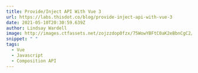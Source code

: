 ```yaml
---
title: Provide/Inject API With Vue 3
url: https://labs.thisdot.co/blog/provide-inject-api-with-vue-3
date: 2021-05-10T20:30:59.639Z
author: Lindsay Wardell
image: http://images.ctfassets.net/zojzzdop0fzx/75WowYBFtC0aK2eBbnCgC2/b2719fd827d1dc41f7e32ff658b27482/Plugin_Architecture_for_Angular_Libraries_using_Dependency_Injection.png
snippet: " "
tags:
  - Vue
  - Javascript
  - Composition API
---
```

